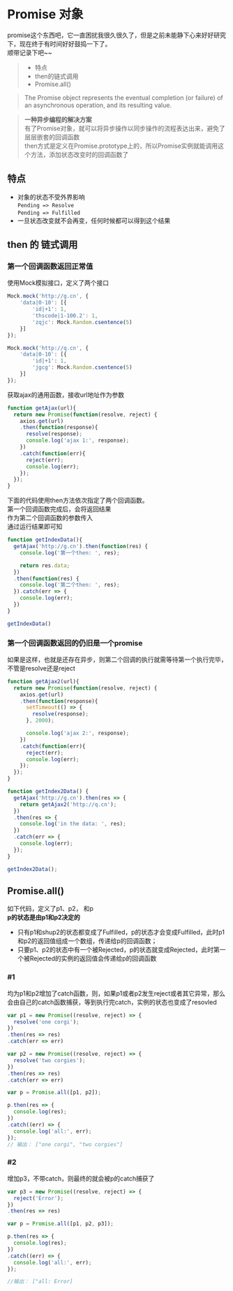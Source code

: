 # Promise 对象
promise这个东西吧，它一直困扰我很久很久了，但是之前未能静下心来好好研究下，现在终于有时间好好鼓捣一下了。<br/>
顺带记录下吧~~

>* 特点
>* then的链式调用
>* Promise.all()

> The Promise object represents the eventual completion (or failure) of an asynchronous operation, and its resulting value.

> **一种异步编程的解决方案**<br/>
> 有了Promise对象，就可以将异步操作以同步操作的流程表达出来，避免了层层嵌套的回调函数<br/>
> then方式是定义在Promise.prototype上的，所以Promise实例就能调用这个方法，添加状态改变时的回调函数了

## 特点

* 对象的状态不受外界影响<br/>
`Pending => Resolve`<br/>
`Pending => Fulfilled`
* 一旦状态改变就不会再变，任何时候都可以得到这个结果

## then 的 链式调用

### 第一个回调函数返回正常值

使用Mock模拟接口，定义了两个接口
```js
Mock.mock('http://g.cn', {
    'data|0-10': [{
        'id|+1': 1,
        'thscode|1-100.2': 1,
        'zqjc': Mock.Random.csentence(5)
    }]
});

Mock.mock('http://q.cn', {
    'data|0-10': [{
        'id|+1': 1,
        'jgcg': Mock.Random.csentence(5)
    }]
});
```

获取ajax的通用函数，接收url地址作为参数
```js
function getAjax(url){
  return new Promise(function(resolve, reject) {
    axios.get(url)
    .then(function(response){
      resolve(response);
      console.log('ajax 1:', response);
    })
    .catch(function(err){
      reject(err);
      console.log(err);
    });
  });
}
```

下面的代码使用then方法依次指定了两个回调函数。<br/>
第一个回调函数完成后，会将返回结果<br/>
作为第二个回调函数的参数传入<br/>
通过运行结果即可知
```js
function getIndexData(){
  getAjax('http://g.cn').then(function(res) {
    console.log('第一个then: ', res);

    return res.data;
  })
  .then(function(res) {
    console.log('第二个then: ', res);
  }).catch(err => {
    console.log(err);
  })
}

getIndexData()
```

### 第一个回调函数返回的仍旧是一个promise
如果是这样，也就是还存在异步，则第二个回调的执行就需等待第一个执行完毕，不管是resolve还是reject
```js
function getAjax2(url){
  return new Promise(function(resolve, reject) {
    axios.get(url)
    .then(function(response){
      setTimeout(() => {
        resolve(response);
      }, 2000);

      console.log('ajax 2:', response);
    })
    .catch(function(err){
      reject(err);
      console.log(err);
    });
  });
}

function getIndex2Data() {
  getAjax('http://g.cn').then(res => {
    return getAjax2('http://q.cn');
  })
  .then(res => {
    console.log('in the data: ', res);
  })
  .catch(err => {
    console.log(err);
  });
}

getIndex2Data();
```

## Promise.all()

如下代码，定义了p1、p2， 和p<br/>
**p的状态是由p1和p2决定的**
- 只有p1和shup2的状态都变成了Fulfilled，p的状态才会变成Fulfilled，此时p1和p2的返回值组成一个数组，传递给p的回调函数；
- 只要p1、p2的状态中有一个被Rejected，p的状态就变成Rejected，此时第一个被Rejected的实例的返回值会传递给p的回调函数

### #1
均为p1和p2增加了catch函数，则，如果p1或者p2发生reject或者其它异常，那么会由自己的catch函数捕获，等到执行完catch，实例的状态也变成了resovled
```js
var p1 = new Promise((resolve, reject) => {
  resolve('one corgi');
})
.then(res => res)
.catch(err => err)

var p2 = new Promise((resolve, reject) => {
  resolve('two corgies');
})
.then(res => res)
.catch(err => err)

var p = Promise.all([p1, p2]);

p.then(res => {
  console.log(res);
})
.catch((err) => {
  console.log('all:', err);
});
// 输出： ["one corgi", "two corgies"]
```

### #2
增加p3，不带catch，则最终的就会被p的catch捕获了
 ```js
 var p3 = new Promise((resolve, reject) => {
   reject('Error');
 })
 .then(res => res)

 var p = Promise.all([p1, p2, p3]);

 p.then(res => {
   console.log(res);
 })
 .catch((err) => {
   console.log('all:', err);
 });

 //输出： ["all: Error]
 ```
